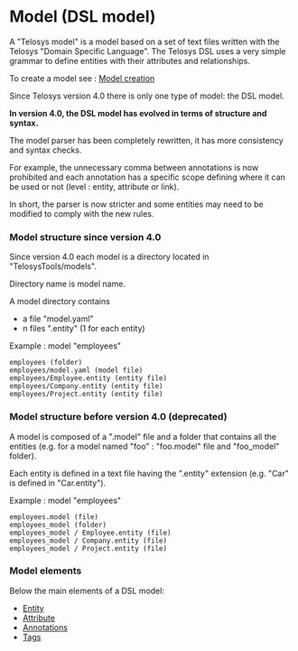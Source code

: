 # Model (DSL model)

A "Telosys model" is a model based on a set of text files written with the Telosys "Domain Specific Language". The Telosys DSL uses a very simple grammar to define entities with their attributes and relationships.&#x20;

To create a model see : [Model creation](../telosys-cli/cli-getting-started/model-creation/)

Since Telosys version 4.0 there is only one type of model: the DSL model.

**In version 4.0, the DSL model has evolved in terms of structure and syntax.**

The model parser has been completely rewritten, it has more consistency and syntax checks.&#x20;

For example, the unnecessary comma between annotations is now prohibited and each annotation has a specific scope defining where it can be used or not (level : entity, attribute or link).&#x20;

In short, the parser is now stricter and some entities may need to be modified to comply with the new rules.

### Model structure since version 4.0

Since version 4.0 each model is a directory located in "TelosysTools/models".

Directory name is model name.

A model directory contains&#x20;

* a file "model.yaml"&#x20;
* n files ".entity" (1 for each entity)

Example : model "employees"&#x20;

```
employees (folder)
employees/model.yaml (model file)
employees/Employee.entity (entity file)
employees/Company.entity (entity file)
employees/Project.entity (entity file) 
```



### Model structure before version 4.0  (deprecated)

A model is composed of a ".model" file and a folder that contains all the entities (e.g. for a model named "foo" : "foo.model" file and "foo\_model" folder).

Each entity is defined in a text file having the ".entity" extension (e.g. "Car" is defined in "Car.entity").&#x20;

Example : model "employees"&#x20;

```
employees.model (file)
employees_model (folder)
employees_model / Employee.entity (file)
employees_model / Company.entity (file)
employees_model / Project.entity (file) 
```



### Model elements

Below the main elements of a DSL model:

* [Entity](entity.md)
* [Attribute](fields.md)
* [Annotations](annotations.md)
* [Tags](tags.md)
